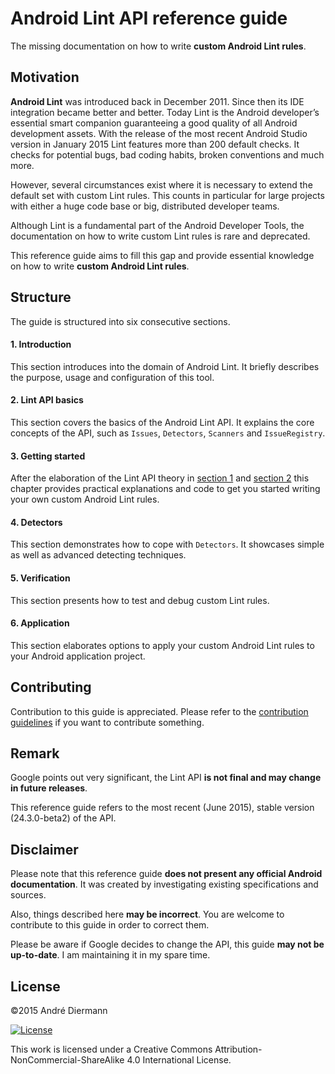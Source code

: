 # Android Lint API reference guide
The missing documentation on how to write **custom Android Lint rules**.

## Motivation
**Android Lint** was introduced back in December 2011. Since then its IDE integration became better and better. Today Lint is the Android developer’s essential smart companion guaranteeing a good quality of all Android development assets. With the release of the most recent Android Studio version in January 2015 Lint features more than 200 default checks. It checks for potential bugs, bad coding habits, broken conventions and much more.

However, several circumstances exist where it is necessary to extend the default set with custom Lint rules. This counts in particular for large projects with either a huge code base or big, distributed developer teams.

Although Lint is a fundamental part of the Android Developer Tools, the documentation on how to write custom Lint rules is rare and deprecated.

This reference guide aims to fill this gap and provide essential knowledge on how to write **custom Android Lint rules**.

## Structure
The guide is structured into six consecutive sections.

#### 1. Introduction
This section introduces into the domain of Android Lint. It briefly describes the purpose, usage and configuration of this tool.

#### 2. Lint API basics
This section covers the basics of the Android Lint API. It explains the core concepts of the API, such as `Issues`, `Detectors`, `Scanners` and `IssueRegistry`.

#### 3. Getting started
After the elaboration of the Lint API theory in [section 1](1_introduction/) and [section 2](2_lint_api_basics/) this chapter provides practical explanations and code to get you started writing your own custom Android Lint rules.

#### 4. Detectors
This section demonstrates how to cope with `Detectors`. It showcases simple as well as advanced detecting techniques.

#### 5. Verification
This section presents how to test and debug custom Lint rules.

#### 6. Application
This section elaborates options to apply your custom Android Lint rules to your Android application project.

## Contributing
Contribution to this guide is appreciated. Please refer to the [contribution guidelines](CONTRIBUTING.md) if you want to contribute something.

## Remark
Google points out very significant, the Lint API **is not final and may change in future releases**.

This reference guide refers to the most recent (June 2015), stable version (24.3.0-beta2) of the API.

## Disclaimer
Please note that this reference guide **does not present any official Android documentation**. It was created by investigating existing specifications and sources.

Also, things described here **may be incorrect**. You are welcome to contribute to this guide in order to correct them.

Please be aware if Google decides to change the API, this guide **may not be up-to-date**. I am maintaining it in my spare time.

## License
&copy;2015 André Diermann

[![License](https://i.creativecommons.org/l/by-nc-sa/4.0/88x31.png)](http://creativecommons.org/licenses/by-nc-sa/4.0/)

This work is licensed under a Creative Commons Attribution-NonCommercial-ShareAlike 4.0 International License.
